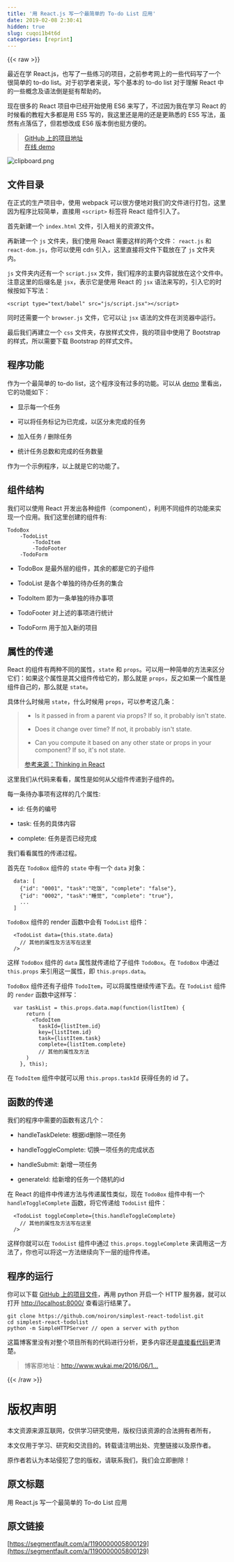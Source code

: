```yaml
---
title: '用 React.js 写一个最简单的 To-do List 应用' 
date: 2019-02-08 2:30:41
hidden: true
slug: cuqoi1b4t6d
categories: [reprint]
---
```


{{< raw >}}

                    
<p>最近在学 React.js，也写了一些练习的项目，之前参考网上的一些代码写了一个很简单的 to-do list。对于初学者来说，写个基本的 to-do list 对于理解 React 中的一些概念及语法倒是挺有帮助的。</p>
<p>现在很多的 React 项目中已经开始使用 ES6 来写了，不过因为我在学习 React 的时候看的教程大多都是用 ES5 写的，我这里还是用的还是更熟悉的 ES5 写法，虽然有点落伍了，但若想改成 ES6 版本倒也挺方便的。</p>
<blockquote><p><a href="https://github.com/noiron/simplest-react-todolist" rel="nofollow noreferrer" target="_blank">GitHub 上的项目地址</a><br><a href="http://www.wukai.me/simplest-react-todolist" rel="nofollow noreferrer" target="_blank">在线 demo</a></p></blockquote>
<p><span class="img-wrap"><img data-src="/img/bVD5ME?w=539&amp;h=437" src="https://static.alili.tech/img/bVD5ME?w=539&amp;h=437" alt="clipboard.png" title="clipboard.png" style="cursor: pointer; display: inline;"></span></p>
<h2 id="articleHeader0">文件目录</h2>
<p>在正式的生产项目中，使用 webpack 可以很方便地对我们的文件进行打包，这里因为程序比较简单，直接用 <code>&lt;script&gt;</code> 标签将 React 组件引入了。</p>
<p>首先新建一个 <code>index.html</code> 文件，引入相关的资源文件。</p>
<p>再新建一个 <code>js</code> 文件夹，我们使用 React 需要这样的两个文件： <code>react.js</code> 和 <code>react-dom.js</code>，你可以使用 cdn 引入，这里直接将文件下载放在了 <code>js</code> 文件夹内。</p>
<p><code>js</code> 文件夹内还有一个 <code>script.jsx</code> 文件，我们程序的主要内容就放在这个文件中。注意这里的后缀名是 <code>jsx</code>，表示它是使用 React 的 <code>jsx</code> 语法来写的，引入它的时候按如下写法：</p>
<div class="widget-codetool" style="display:none;">
      <div class="widget-codetool--inner">
      <span class="selectCode code-tool" data-toggle="tooltip" data-placement="top" title="" data-original-title="全选"></span>
      <span type="button" class="copyCode code-tool" data-toggle="tooltip" data-placement="top" data-clipboard-text="    <script type=&quot;text/babel&quot; src=&quot;js/script.jsx&quot;></script>" title="" data-original-title="复制"></span>
      <span type="button" class="saveToNote code-tool" data-toggle="tooltip" data-placement="top" title="" data-original-title="放进笔记"></span>
      </div>
      </div><pre class="xml hljs"><code class="html" style="word-break: break-word; white-space: initial;">    <span class="hljs-tag">&lt;<span class="hljs-name">script</span> <span class="hljs-attr">type</span>=<span class="hljs-string">"text/babel"</span> <span class="hljs-attr">src</span>=<span class="hljs-string">"js/script.jsx"</span>&gt;</span><span class="undefined"></span><span class="hljs-tag">&lt;/<span class="hljs-name">script</span>&gt;</span></code></pre>
<p>同时还需要一个 <code>browser.js</code> 文件，它可以让 <code>jsx</code> 语法的文件在浏览器中运行。</p>
<p>最后我们再建立一个 <code>css</code> 文件夹，存放样式文件，我的项目中使用了 Bootstrap 的样式，所以需要下载 Bootstrap 的样式文件。</p>
<h2 id="articleHeader1">程序功能</h2>
<p>作为一个最简单的 to-do list，这个程序没有过多的功能。可以从 <a href="http://www.wukai.me/simplest-react-todolist/" rel="nofollow noreferrer" target="_blank">demo</a> 里看出，它的功能如下：</p>
<ul>
<li><p>显示每一个任务</p></li>
<li><p>可以将任务标记为已完成，以区分未完成的任务</p></li>
<li><p>加入任务 / 删除任务</p></li>
<li><p>统计任务总数和完成的任务数量</p></li>
</ul>
<p>作为一个示例程序，以上就是它的功能了。</p>
<h2 id="articleHeader2">组件结构</h2>
<p>我们可以使用 React 开发出各种组件（component），利用不同组件的功能来实现一个应用。我们这里创建的组件有:</p>
<div class="widget-codetool" style="display:none;">
      <div class="widget-codetool--inner">
      <span class="selectCode code-tool" data-toggle="tooltip" data-placement="top" title="" data-original-title="全选"></span>
      <span type="button" class="copyCode code-tool" data-toggle="tooltip" data-placement="top" data-clipboard-text="TodoBox
    -TodoList
        -TodoItem
        -TodoFooter
    -TodoForm
" title="" data-original-title="复制"></span>
      <span type="button" class="saveToNote code-tool" data-toggle="tooltip" data-placement="top" title="" data-original-title="放进笔记"></span>
      </div>
      </div><pre class="hljs haml"><code>TodoBox
    -<span class="ruby">TodoList
</span>        -<span class="ruby">TodoItem
</span>        -<span class="ruby">TodoFooter
</span>    -<span class="ruby">TodoForm
</span></code></pre>
<ul>
<li><p>TodoBox 是最外层的组件，其余的都是它的子组件</p></li>
<li><p>TodoList 是各个单独的待办任务的集合</p></li>
<li><p>TodoItem 即为一条单独的待办事项</p></li>
<li><p>TodoFooter 对上述的事项进行统计</p></li>
<li><p>TodoForm 用于加入新的项目</p></li>
</ul>
<h2 id="articleHeader3">属性的传递</h2>
<p>React 的组件有两种不同的属性，<code>state</code> 和 <code>props</code>。可以用一种简单的方法来区分它们：如果这个属性是其父组件传给它的，那么就是 <code>props</code>，反之如果一个属性是组件自己的，那么就是 <code>state</code>。</p>
<p>具体什么时候用 <code>state</code>，什么时候用 <code>props</code>，可以参考这几条：</p>
<blockquote>
<ul>
<li><p>Is it passed in from a parent via props? If so, it probably isn't state.</p></li>
<li><p>Does it change over time? If not, it probably isn't state.</p></li>
<li><p>Can you compute it based on any other state or props in your component? If so, it's not state.</p></li>
</ul>
<p><a href="https://facebook.github.io/react/docs/thinking-in-react.html#step-3-identify-the-minimal-but-complete-representation-of-ui-state" rel="nofollow noreferrer" target="_blank">参考来源：Thinking in React</a></p>
</blockquote>
<p>这里我们从代码来看看，属性是如何从父组件传递到子组件的。</p>
<p>每一条待办事项有这样的几个属性:</p>
<ul>
<li><p>id: 任务的编号</p></li>
<li><p>task: 任务的具体内容</p></li>
<li><p>complete: 任务是否已经完成</p></li>
</ul>
<p>我们看看属性的传递过程。</p>
<p>首先在 <code>TodoBox</code> 组件的 <code>state</code> 中有一个 <code>data</code> 对象：</p>
<div class="widget-codetool" style="display:none;">
      <div class="widget-codetool--inner">
      <span class="selectCode code-tool" data-toggle="tooltip" data-placement="top" title="" data-original-title="全选"></span>
      <span type="button" class="copyCode code-tool" data-toggle="tooltip" data-placement="top" data-clipboard-text="  data: [
    {&quot;id&quot;: &quot;0001&quot;, &quot;task&quot;:&quot;吃饭&quot;, &quot;complete&quot;: &quot;false&quot;},
    {&quot;id&quot;: &quot;0002&quot;, &quot;task&quot;:&quot;睡觉&quot;, &quot;complete&quot;: &quot;true&quot;},
    ...
  ]" title="" data-original-title="复制"></span>
      <span type="button" class="saveToNote code-tool" data-toggle="tooltip" data-placement="top" title="" data-original-title="放进笔记"></span>
      </div>
      </div><pre class="javascript hljs"><code class="javascript">  data: [
    {<span class="hljs-string">"id"</span>: <span class="hljs-string">"0001"</span>, <span class="hljs-string">"task"</span>:<span class="hljs-string">"吃饭"</span>, <span class="hljs-string">"complete"</span>: <span class="hljs-string">"false"</span>},
    {<span class="hljs-string">"id"</span>: <span class="hljs-string">"0002"</span>, <span class="hljs-string">"task"</span>:<span class="hljs-string">"睡觉"</span>, <span class="hljs-string">"complete"</span>: <span class="hljs-string">"true"</span>},
    ...
  ]</code></pre>
<p><code>TodoBox</code> 组件的 render 函数中会有 <code>TodoList</code> 组件：</p>
<div class="widget-codetool" style="display:none;">
      <div class="widget-codetool--inner">
      <span class="selectCode code-tool" data-toggle="tooltip" data-placement="top" title="" data-original-title="全选"></span>
      <span type="button" class="copyCode code-tool" data-toggle="tooltip" data-placement="top" data-clipboard-text="  <TodoList data={this.state.data}
    // 其他的属性及方法写在这里
  />" title="" data-original-title="复制"></span>
      <span type="button" class="saveToNote code-tool" data-toggle="tooltip" data-placement="top" title="" data-original-title="放进笔记"></span>
      </div>
      </div><pre class="javascript hljs"><code class="javascript">  &lt;TodoList data={<span class="hljs-keyword">this</span>.state.data}
    <span class="hljs-comment">// 其他的属性及方法写在这里</span>
  /&gt;</code></pre>
<p>这样 <code>TodoBox</code> 组件的 <code>data</code> 属性就传递给了子组件 <code>TodoBox</code>。在 <code>TodoBox</code> 中通过 <code>this.props</code> 来引用这一属性，即 <code>this.props.data</code>。</p>
<p><code>TodoBox</code> 组件还有子组件 <code>TodoItem</code>，可以将属性继续传递下去。在 <code>TodoList</code> 组件的 <code>render</code> 函数中这样写：</p>
<div class="widget-codetool" style="display:none;">
      <div class="widget-codetool--inner">
      <span class="selectCode code-tool" data-toggle="tooltip" data-placement="top" title="" data-original-title="全选"></span>
      <span type="button" class="copyCode code-tool" data-toggle="tooltip" data-placement="top" data-clipboard-text="  var taskList = this.props.data.map(function(listItem) {
      return (
        <TodoItem
          taskId={listItem.id}
          key={listItem.id}
          task={listItem.task}
          complete={listItem.complete}
          // 其他的属性及方法
      )
    }, this);" title="" data-original-title="复制"></span>
      <span type="button" class="saveToNote code-tool" data-toggle="tooltip" data-placement="top" title="" data-original-title="放进笔记"></span>
      </div>
      </div><pre class="javascript hljs"><code class="javascript">  <span class="hljs-keyword">var</span> taskList = <span class="hljs-keyword">this</span>.props.data.map(<span class="hljs-function"><span class="hljs-keyword">function</span>(<span class="hljs-params">listItem</span>) </span>{
      <span class="hljs-keyword">return</span> (
        <span class="xml"><span class="hljs-tag">&lt;<span class="hljs-name">TodoItem</span>
          <span class="hljs-attr">taskId</span>=<span class="hljs-string">{listItem.id}</span>
          <span class="hljs-attr">key</span>=<span class="hljs-string">{listItem.id}</span>
          <span class="hljs-attr">task</span>=<span class="hljs-string">{listItem.task}</span>
          <span class="hljs-attr">complete</span>=<span class="hljs-string">{listItem.complete}</span>
          // 其他的属性及方法
      )
    }, <span class="hljs-attr">this</span>);</span></span></code></pre>
<p>在 <code>TodoItem</code> 组件中就可以用 <code>this.props.taskId</code> 获得任务的 id 了。</p>
<h2 id="articleHeader4">函数的传递</h2>
<p>我们的程序中需要的函数有这几个：</p>
<ul>
<li><p>handleTaskDelete: 根据id删除一项任务</p></li>
<li><p>handleToggleComplete: 切换一项任务的完成状态</p></li>
<li><p>handleSubmit: 新增一项任务</p></li>
<li><p>generateId: 给新增的任务一个随机的id</p></li>
</ul>
<p>在 React 的组件中传递方法与传递属性类似，现在 <code>TodoBox</code> 组件中有一个 <code>handleToggleComplete</code> 函数，将它传递给 <code>TodoList</code> 组件：</p>
<div class="widget-codetool" style="display:none;">
      <div class="widget-codetool--inner">
      <span class="selectCode code-tool" data-toggle="tooltip" data-placement="top" title="" data-original-title="全选"></span>
      <span type="button" class="copyCode code-tool" data-toggle="tooltip" data-placement="top" data-clipboard-text="  <TodoList toggleComplete={this.handleToggleComplete}
    // 其他的属性及方法写在这里
  />" title="" data-original-title="复制"></span>
      <span type="button" class="saveToNote code-tool" data-toggle="tooltip" data-placement="top" title="" data-original-title="放进笔记"></span>
      </div>
      </div><pre class="javascript hljs"><code class="javascript">  &lt;TodoList toggleComplete={<span class="hljs-keyword">this</span>.handleToggleComplete}
    <span class="hljs-comment">// 其他的属性及方法写在这里</span>
  /&gt;</code></pre>
<p>这样你就可以在 <code>TodoList</code> 组件中通过 <code>this.props.toggleComplete</code> 来调用这一方法了，你也可以将这一方法继续向下一层的组件传递。</p>
<h2 id="articleHeader5">程序的运行</h2>
<p>你可以下载 <a href="https://github.com/noiron/simplest-react-todolist" rel="nofollow noreferrer" target="_blank">GitHub 上的项目文件</a>，再用 python 开启一个 HTTP 服务器，就可以打开 <a href="http://localhost:8000/" rel="nofollow noreferrer" target="_blank">http://localhost:8000/</a> 查看运行结果了。</p>
<div class="widget-codetool" style="display:none;">
      <div class="widget-codetool--inner">
      <span class="selectCode code-tool" data-toggle="tooltip" data-placement="top" title="" data-original-title="全选"></span>
      <span type="button" class="copyCode code-tool" data-toggle="tooltip" data-placement="top" data-clipboard-text="git clone https://github.com/noiron/simplest-react-todolist.git
cd simplest-react-todolist
python -m SimpleHTTPServer // open a server with python
" title="" data-original-title="复制"></span>
      <span type="button" class="saveToNote code-tool" data-toggle="tooltip" data-placement="top" title="" data-original-title="放进笔记"></span>
      </div>
      </div><pre class="hljs vim"><code>git clone http<span class="hljs-variable">s:</span>//github.<span class="hljs-keyword">com</span>/noiron/simplest-react-todolist.git
<span class="hljs-keyword">cd</span> simplest-react-todolist
<span class="hljs-keyword">python</span> -<span class="hljs-keyword">m</span> SimpleHTTPServer // <span class="hljs-keyword">open</span> <span class="hljs-keyword">a</span> server with <span class="hljs-keyword">python</span>
</code></pre>
<p>这篇博客里没有对整个项目所有的代码进行分析，更多内容还是<a href="https://github.com/noiron/simplest-react-todolist" rel="nofollow noreferrer" target="_blank">直接看代码</a>更清楚。</p>
<blockquote><p>博客原地址：<a href="http://www.wukai.me/2016/06/19/write-a-simplest-todolist-with-reactjs/" rel="nofollow noreferrer" target="_blank">http://www.wukai.me/2016/06/1...</a></p></blockquote>

                
{{< /raw >}}

# 版权声明
本文资源来源互联网，仅供学习研究使用，版权归该资源的合法拥有者所有，

本文仅用于学习、研究和交流目的。转载请注明出处、完整链接以及原作者。

原作者若认为本站侵犯了您的版权，请联系我们，我们会立即删除！

## 原文标题
用 React.js 写一个最简单的 To-do List 应用

## 原文链接
[https://segmentfault.com/a/1190000005800129](https://segmentfault.com/a/1190000005800129)

